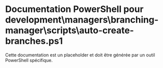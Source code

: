# Documentation PowerShell pour development\managers\branching-manager\scripts\auto-create-branches.ps1

Cette documentation est un placeholder et doit être générée par un outil PowerShell spécifique.
